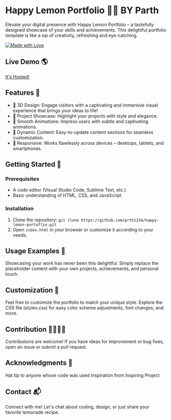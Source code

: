 <!-- Project Title -->
# Happy Lemon Portfolio 🍋✨ BY Parth 

<!-- Project Description -->
Elevate your digital presence with Happy Lemon Portfolio – a tastefully designed showcase of your skills and achievements. This delightful portfolio template is like a sip of creativity, refreshing and eye-catching.

<!-- Badges (Optional) -->
[![Made with Love](https://img.shields.io/badge/Made%20with-%E2%9D%A4-red)](https://github.com/prth1234/happy-lemon-portoflio)

<!-- Screenshots/GIFs (Optional) -->
## Live Demo 🌎
[It's Hosted!](https://prth1234.github.io/happy-lemon-portoflio/) 

<!-- Features -->
## Features 🌟

- 🎨 3D Design: Engage visitors with a captivating and immersive visual experience that brings your ideas to life!
- 📂 Project Showcase: Highlight your projects with style and elegance.
- 🚀 Smooth Animations: Impress users with subtle and captivating animations.
- 📝 Dynamic Content: Easy-to-update content sections for seamless customization.
- 📱 Responsive: Works flawlessly across devices – desktops, tablets, and smartphones.

<!-- Getting Started -->
## Getting Started 🚀

### Prerequisites
- A code editor (Visual Studio Code, Sublime Text, etc.)
- Basic understanding of HTML, CSS, and JavaScript

### Installation
1. Clone the repository: `git clone https://github.com/prth1234/happy-lemon-portoflio.git`
2. Open `index.html` in your browser or customize it according to your needs.

<!-- Usage Examples -->
## Usage Examples 🌈

Showcasing your work has never been this delightful. Simply replace the placeholder content with your own projects, achievements, and personal touch.

## Customization 🎨
Feel free to customize the portfolio to match your unique style. Explore the CSS file (styles.css) for easy color scheme adjustments, font changes, and more.

<!-- Contribution -->
## Contribution 👩‍💻👨‍💻
Contributions are welcome! If you have ideas for improvement or bug fixes, open an issue or submit a pull request.


<!-- Acknowledgments -->
## Acknowledgments 🙌
Hat tip to anyone whose code was used
Inspiration from Inspiring Project
<!-- Contact -->
## Contact 📬
Connect with me! Let's chat about coding, design, or just share your favorite lemonade recipe.
